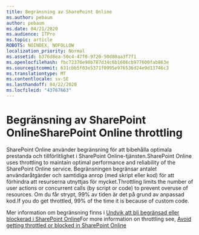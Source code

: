 ```yaml
---
title: Begränsning av SharePoint Online
ms.author: pebaum
author: pebaum
ms.date: 04/21/2020
ms.audience: ITPro
ms.topic: article
ROBOTS: NOINDEX, NOFOLLOW
localization_priority: Normal
ms.assetid: b376d8ea-50c4-47f0-9720-50d80aa3f7f1
ms.openlocfilehash: fbc72376e90b787d34c6b1606cb977600fab863e
ms.sourcegitcommit: 631cbb5f03e5371f0995e976536d24e9d13746c3
ms.translationtype: MT
ms.contentlocale: sv-SE
ms.lasthandoff: 04/22/2020
ms.locfileid: "43767663"
---
```

# <a name="sharepoint-online-throttling"></a><span data-ttu-id="d4c63-102">Begränsning av SharePoint Online</span><span class="sxs-lookup"><span data-stu-id="d4c63-102">SharePoint Online throttling</span></span>

<span data-ttu-id="d4c63-103">SharePoint Online använder begränsning för att bibehålla optimala prestanda och tillförlitlighet i SharePoint Online-tjänsten.</span><span class="sxs-lookup"><span data-stu-id="d4c63-103">SharePoint Online uses throttling to maintain optimal performance and reliability of the SharePoint Online service.</span></span> <span data-ttu-id="d4c63-104">Begränsningen begränsar antalet användaråtgärder och samtidiga anrop (med skript eller kod) för att förhindra att resurserna utnyttjas för mycket.</span><span class="sxs-lookup"><span data-stu-id="d4c63-104">Throttling limits the number of user actions or concurrent calls (by script or code) to prevent overuse of resources.</span></span> <span data-ttu-id="d4c63-105">Om du får strypt, 99% av tiden är det på grund av anpassad kod.</span><span class="sxs-lookup"><span data-stu-id="d4c63-105">If you do get throttled, 99% of the time it is because of custom code.</span></span>
  
<span data-ttu-id="d4c63-106">Mer information om begränsning finns i [Undvik att bli begränsad eller blockerad i SharePoint Online](https://go.microsoft.com/fwlink/?linkid=2022019)</span><span class="sxs-lookup"><span data-stu-id="d4c63-106">For more information on throttling see, [Avoid getting throttled or blocked in SharePoint Online](https://go.microsoft.com/fwlink/?linkid=2022019)</span></span>
  

